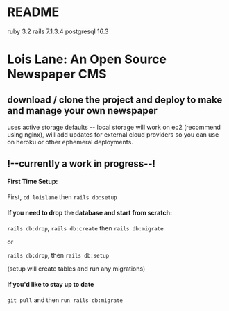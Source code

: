 # README

ruby 3.2
rails 7.1.3.4
postgresql 16.3

# Lois Lane: An Open Source Newspaper CMS

## download / clone the project and deploy to make and manage your own newspaper

uses active storage defaults -- local storage will work on ec2 (recommend using nginx), will add updates for external cloud providers so you can use on heroku or other ephemeral deployments.

## !--currently a work in progress--!

#### First Time Setup: 
First, `cd loislane` then `rails db:setup`

#### If you need to drop the database and start from scratch:

`rails db:drop`, `rails db:create` then `rails db:migrate`

or

`rails db:drop`, then `rails db:setup`

(setup will create tables and run any migrations)


#### If you'd like to stay up to date 

`git pull` and then `run rails db:migrate`
